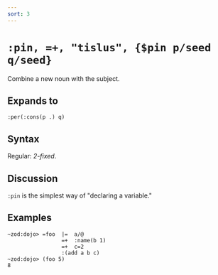 ```yaml
---
sort: 3
---
```


# `:pin, =+, "tislus", {$pin p/seed q/seed}`

Combine a new noun with the subject.

## Expands to

```
:per(:cons(p .) q)
```

## Syntax

Regular: *2-fixed*.

## Discussion

`:pin` is the simplest way of "declaring a variable."

## Examples
 
```
~zod:dojo> =foo  |=  a/@
                 =+  :name(b 1)
                 =+  c=2
                 :(add a b c)
~zod:dojo> (foo 5)
8
```
